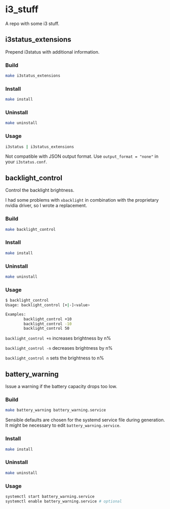 # i3_stuff
A repo with some i3 stuff.

## i3status_extensions
Prepend i3status with additional information.

### Build
```sh
make i3status_extensions
```

### Install
```sh
make install
```

### Uninstall
```sh
make uninstall
```

### Usage
```sh
i3status | i3status_extensions
```
Not compatible with JSON output format. Use `output_format = "none"` in your `i3status.conf`.

## backlight_control
Control the backlight brightness.

I had some problems with `xbacklight` in combination with the proprietary nvidia driver, so I wrote a replacement.

### Build
```sh
make backlight_control
```

### Install
```sh
make install
```

### Uninstall
```sh
make uninstall
```

### Usage
```sh
$ backlight_control
Usage: backlight_control [+|-]<value>

Examples:
        backlight_control +10
        backlight_control -10
        backlight_control 50

```

`backlight_control +n` increases brightness by n%

`backlight_control -n` decreases brightness by n%

`backlight_control n` sets the brightness to n%

## battery_warning
Issue a warning if the battery capacity drops too low.

### Build
```sh
make battery_warning battery_warning.service
```

Sensible defaults are chosen for the systemd service file during generation. It might be necessary to edit `battery_warning.service`.

### Install
```sh
make install
```

### Uninstall
```sh
make uninstall
```

### Usage
```sh
systemctl start battery_warning.service
systemctl enable battery_warning.service # optional
```
